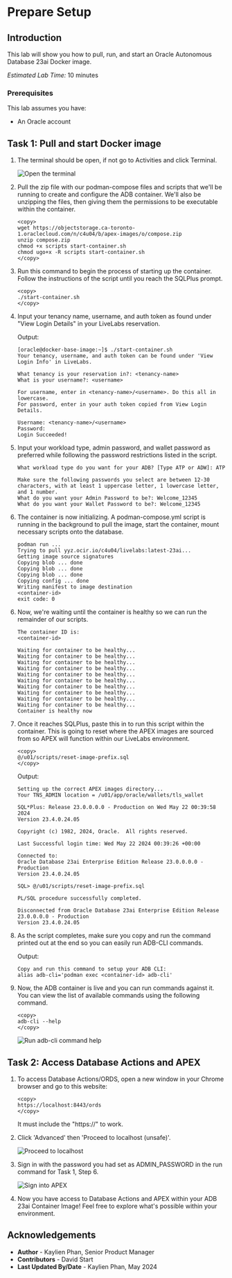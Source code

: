 # Prepare Setup

## Introduction
This lab will show you how to pull, run, and start an Oracle Autonomous Database 23ai Docker image.

*Estimated Lab Time:* 10 minutes

### Prerequisites
This lab assumes you have:
- An Oracle account

## Task 1: Pull and start Docker image
1.  The terminal should be open, if not go to Activities and click Terminal.

    ![Open the terminal](images/1-open-terminal.png)
 
2.  Pull the zip file with our podman-compose files and scripts that we'll be running to create and configure the ADB container. We'll also be unzipping the files, then giving them the permissions to be executable within the container.

    ```
    <copy>
    wget https://objectstorage.ca-toronto-1.oraclecloud.com/n/c4u04/b/apex-images/o/compose.zip
    unzip compose.zip
    chmod +x scripts start-container.sh
    chmod ugo+x -R scripts start-container.sh
    </copy>
    ```

3. Run this command to begin the process of starting up the container. Follow the instructions of the script until you reach the SQLPlus prompt.

    ```
    <copy>
    ./start-container.sh
    </copy>
    ```

3. Input your tenancy name, username, and auth token as found under "View Login Details" in your LiveLabs reservation.

    Output:
    ```
    [oracle@docker-base-image:~]$ ./start-container.sh
    Your tenancy, username, and auth token can be found under 'View Login Info' in LiveLabs.

    What tenancy is your reservation in?: <tenancy-name>
    What is your username?: <username>

    For username, enter in <tenancy-name>/<username>. Do this all in lowercase.
    For password, enter in your auth token copied from View Login Details.

    Username: <tenancy-name>/<username>
    Password: 
    Login Succeeded!
    ```
    
4. Input your workload type, admin password, and wallet password as preferred while following the password restrictions listed in the script.

    ```
    What workload type do you want for your ADB? [Type ATP or ADW]: ATP

    Make sure the following passwords you select are between 12-30 characters, with at least 1 uppercase letter, 1 lowercase letter, and 1 number.
    What do you want your Admin Password to be?: Welcome_12345
    What do you want your Wallet Password to be?: Welcome_12345

    ```

5. The container is now initializing. A podman-compose.yml script is running in the background to pull the image, start the container, mount necessary scripts onto the database.

    ```
    podman run ...
    Trying to pull yyz.ocir.io/c4u04/livelabs:latest-23ai...
    Getting image source signatures
    Copying blob ... done  
    Copying blob ... done  
    Copying blob ... done  
    Copying config ... done  
    Writing manifest to image destination
    <container-id>
    exit code: 0
    ```

<!-- 3. Now that you are prompted to login, type the username in the format of ***tenancy-name***/***username***. The password will be your ***auth-token***. You will find all the necessary information in the Login Details of your LiveLabs reservation. 

    ![Copy auth token](images/4-auth-token-copy.png)

4. Hit enter, and it should say "Login Succeeded".

    ![Login succeeded](images/3-login-succeeded.png) -->

6. Now, we're waiting until the container is healthy so we can run the remainder of our scripts.

    ```
    The container ID is:
    <container-id>

    Waiting for container to be healthy...
    Waiting for container to be healthy...
    Waiting for container to be healthy...
    Waiting for container to be healthy...
    Waiting for container to be healthy...
    Waiting for container to be healthy...
    Waiting for container to be healthy...
    Waiting for container to be healthy...
    Waiting for container to be healthy...
    Waiting for container to be healthy...
    Container is healthy now

    ```

6. Once it reaches SQLPlus, paste this in to run this script within the container. This is going to reset where the APEX images are sourced from so APEX will function within our LiveLabs environment.

    ```
    <copy>
    @/u01/scripts/reset-image-prefix.sql
    </copy>
    ```

    Output:
    ```
    Setting up the correct APEX images directory...
    Your TNS_ADMIN location = /u01/app/oracle/wallets/tls_wallet

    SQL*Plus: Release 23.0.0.0.0 - Production on Wed May 22 00:39:58 2024
    Version 23.4.0.24.05

    Copyright (c) 1982, 2024, Oracle.  All rights reserved.

    Last Successful login time: Wed May 22 2024 00:39:26 +00:00

    Connected to:
    Oracle Database 23ai Enterprise Edition Release 23.0.0.0.0 - Production
    Version 23.4.0.24.05

    SQL> @/u01/scripts/reset-image-prefix.sql

    PL/SQL procedure successfully completed.

    Disconnected from Oracle Database 23ai Enterprise Edition Release 23.0.0.0.0 - Production
    Version 23.4.0.24.05
    ```


7. As the script completes, make sure you copy and run the command printed out at the end so you can easily run ADB-CLI commands.

    Output:
    ```
    Copy and run this command to setup your ADB CLI:
    alias adb-cli='podman exec <container-id> adb-cli'
    ```


8. Now, the ADB container is live and you can run commands against it. You can view the list of available commands using the following command.

    ```
    <copy>
    adb-cli --help 
    </copy>
    ```

    ![Run adb-cli command help](images/9-adb-cli.png)


## Task 2: Access Database Actions and APEX

1. To access Database Actions/ORDS, open a new window in your Chrome browser and go to this website:

    ```
    <copy>
    https://localhost:8443/ords
    </copy>
    ```

    It must include the "https://" to work.

2. Click 'Advanced' then 'Proceed to localhost (unsafe)'.
    
    ![Proceed to localhost](images/11-proceed-localhost.png)

3. Sign in with the password you had set as ADMIN_PASSWORD in the run command for Task 1, Step 6.

    ![Sign into APEX](images/19-sign-in-apex.png)

4. Now you have access to Database Actions and APEX within your ADB 23ai Container Image! Feel free to explore what's possible within your environment.

<!-- 11. 
9. You can add a database.

    ```
    <copy>
    adb-cli add-database --workload-type "ADW" --admin-password "Welcome_1234"
    </copy>
    ```

10. You can change the admin password.

    ```
    <copy>
    adb-cli change-password --database-name "MYADW" --old-password "Welcome_1234" --new-password "Welcome_12345"
    </copy>
    ```

11. **Note:** At anytime, you can check if your container is still running with this command. The list returned should not be empty.

    ```
    <copy>
    podman ps -a
    </copy>
    ```

 11. 
mkdir /scratch/
podman cp adb-free:/u01/app/oracle/wallets/tls_wallet /scratch/tls_wallet

12. 

hostname fqdn -->


<!-- 11. This is how you connect to ORDS.

12. Finally, this is how you would connect to APEX. -->

## Acknowledgements
* **Author** - Kaylien Phan, Senior Product Manager
* **Contributors** - David Start
* **Last Updated By/Date** - Kaylien Phan, May 2024